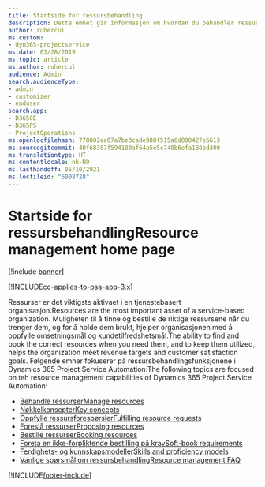 ```yaml
---
title: Startside for ressursbehandling
description: Dette emnet gir informasjon om hvordan du behandler ressuser.
author: ruhercul
ms.custom:
- dyn365-projectservice
ms.date: 03/28/2019
ms.topic: article
ms.author: ruhercul
audience: Admin
search.audienceType:
- admin
- customizer
- enduser
search.app:
- D365CE
- D365PS
- ProjectOperations
ms.openlocfilehash: 778002ea07a7be3cade988f515a6d890427e6613
ms.sourcegitcommit: 40f68387f594180af64a5e5c748b6efa188bd300
ms.translationtype: HT
ms.contentlocale: nb-NO
ms.lasthandoff: 05/10/2021
ms.locfileid: "6008728"
---
```

# <a name="resource-management-home-page"></a><span data-ttu-id="13f53-103">Startside for ressursbehandling</span><span class="sxs-lookup"><span data-stu-id="13f53-103">Resource management home page</span></span>

[!include [banner](../includes/psa-now-project-operations.md)]

[!INCLUDE[cc-applies-to-psa-app-3.x](../includes/cc-applies-to-psa-app-3x.md)]

<span data-ttu-id="13f53-104">Ressurser er det viktigste aktivaet i en tjenestebasert organisasjon.</span><span class="sxs-lookup"><span data-stu-id="13f53-104">Resources are the most important asset of a service-based organization.</span></span> <span data-ttu-id="13f53-105">Muligheten til å finne og bestille de riktige ressursene når du trenger dem, og for å holde dem brukt, hjelper organisasjonen med å oppfylle omsetningsmål og kundetilfredshetsmål.</span><span class="sxs-lookup"><span data-stu-id="13f53-105">The ability to find and book the correct resources when you need them, and to keep them utilized, helps the organization meet revenue targets and customer satisfaction goals.</span></span> <span data-ttu-id="13f53-106">Følgende emner fokuserer på ressursbehandlingsfunksjonene i Dynamics 365 Project Service Automation:</span><span class="sxs-lookup"><span data-stu-id="13f53-106">The following topics are focused on teh resource management capabilities of Dynamics 365 Project Service Automation:</span></span>

- [<span data-ttu-id="13f53-107">Behandle ressurser</span><span class="sxs-lookup"><span data-stu-id="13f53-107">Manage resources</span></span>](manage-resources.md)
- [<span data-ttu-id="13f53-108">Nøkkelkonsepter</span><span class="sxs-lookup"><span data-stu-id="13f53-108">Key concepts</span></span>](reports-key-concepts.md)
- [<span data-ttu-id="13f53-109">Oppfylle ressursforespørsler</span><span class="sxs-lookup"><span data-stu-id="13f53-109">Fulfilling resource requests</span></span>](resource-management-fulfill-requests.md)
- [<span data-ttu-id="13f53-110">Foreslå ressurser</span><span class="sxs-lookup"><span data-stu-id="13f53-110">Proposing resources</span></span>](resource-management-propose-resources.md)
- [<span data-ttu-id="13f53-111">Bestille ressurser</span><span class="sxs-lookup"><span data-stu-id="13f53-111">Booking resources</span></span>](resource-management-book-resources-scheduleboard.md)
- [<span data-ttu-id="13f53-112">Foreta en ikke-forpliktende bestilling på krav</span><span class="sxs-lookup"><span data-stu-id="13f53-112">Soft-book requirements</span></span>](resource-management-softbook-requirements.md)
- [<span data-ttu-id="13f53-113">Ferdighets- og kunnskapsmodeller</span><span class="sxs-lookup"><span data-stu-id="13f53-113">Skills and proficiency models</span></span>](resource-management-skills-proficiency.md)
- [<span data-ttu-id="13f53-114">Vanlige spørsmål om ressursbehandling</span><span class="sxs-lookup"><span data-stu-id="13f53-114">Resource management FAQ</span></span>](resource-management-faq.md)


[!INCLUDE[footer-include](../includes/footer-banner.md)]